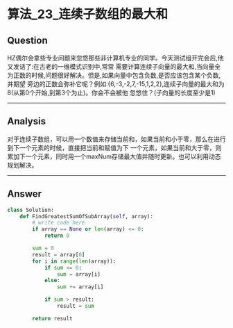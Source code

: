 # 算法_23_连续子数组的最大和


## Question
HZ偶尔会拿些专业问题来忽悠那些非计算机专业的同学。今天测试组开完会后,他又发话了:在古老的一维模式识别中,常常
需要计算连续子向量的最大和,当向量全为正数的时候,问题很好解决。但是,如果向量中包含负数,是否应该包含某个负数,并期望
旁边的正数会弥补它呢？例如:{6,-3,-2,7,-15,1,2,2},连续子向量的最大和为8(从第0个开始,到第3个为止)。你会不会被他
忽悠住？(子向量的长度至少是1)

----

## Analysis
对于连续子数组，可以用一个数值来存储当前和，如果当前和小于零，那么在进行到下一个元素的时候，直接把当前和赋值为下
一个元素，如果当前和大于零，则累加下一个元素，同时用一个maxNum存储最大值并随时更新。也可以利用动态规划解决。

----

## Answer
```python
class Solution:
    def FindGreatestSumOfSubArray(self, array):
        # write code here
        if array == None or len(array) <= 0:
            return 0

        sum = 0
        result = array[0]
        for i in range(len(array)):
            if sum <= 0:
                sum = array[i]
            else:
                sum += array[i]

            if sum > result:
                result = sum

        return result
```